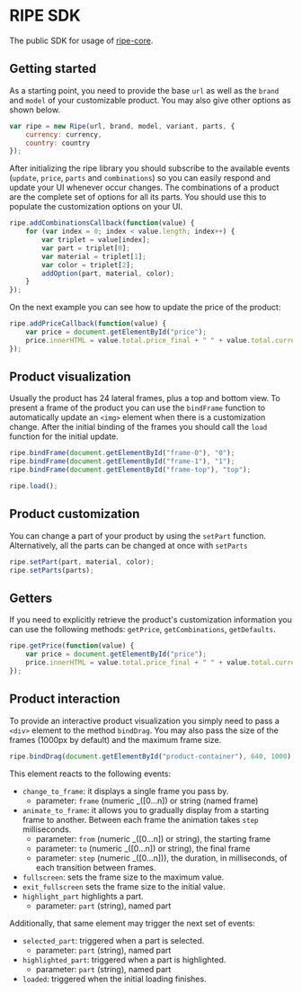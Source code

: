 # RIPE SDK
The public SDK for usage of [ripe-core](https://github.com/ripe-tech/ripe-core).

## Getting started
As a starting point, you need to provide the base `url` as well as the `brand` and `model` of your customizable product. You may also give other options as shown below.

```javascript
var ripe = new Ripe(url, brand, model, variant, parts, {
    currency: currency,
    country: country
});
```

After initializing the ripe library you should subscribe to the available events (`update`, `price`, `parts` and `combinations`) so you can easily respond and update your UI whenever occur changes. The combinations of a product are the complete set of options for all its parts. You should use this to populate the customization options on your UI.

```javascript
ripe.addCombinationsCallback(function(value) {
    for (var index = 0; index < value.length; index++) {
        var triplet = value[index];
        var part = triplet[0];
        var material = triplet[1];
        var color = triplet[2];
        addOption(part, material, color);
    }
});
```

On the next example you can see how to update the price of the product:

```javascript
ripe.addPriceCallback(function(value) {
    var price = document.getElementById("price");
    price.innerHTML = value.total.price_final + " " + value.total.currency;
});
```

## Product visualization
Usually the product has 24 lateral frames, plus a top and bottom view.
To present a frame of the product you can use the `bindFrame` function to automatically update an `<img>` element when there is a customization change.
After the initial binding of the frames you should call the `load` function for the initial update.

```javascript
ripe.bindFrame(document.getElementById("frame-0"), "0");
ripe.bindFrame(document.getElementById("frame-1"), "1");
ripe.bindFrame(document.getElementById("frame-top"), "top");

ripe.load();
```

## Product customization
You can change a part of your product by using the `setPart` function. Alternatively, all the parts can be changed at once with `setParts`

```javascript
ripe.setPart(part, material, color);
ripe.setParts(parts);
```

## Getters
If you need to explicitly retrieve the product's customization information you can use the following methods: `getPrice`, `getCombinations`, `getDefaults`.
```javascript
ripe.getPrice(function(value) {
    var price = document.getElementById("price");
    price.innerHTML = value.total.price_final + " " + value.total.currency;
});
```

## Product interaction
To provide an interactive product visualization you simply need to pass a `<div>` element to the method `bindDrag`. You may also pass the size of the frames (1000px by default) and the maximum frame size.

```javascript
ripe.bindDrag(document.getElementById("product-container"), 640, 1000);
```

This element reacts to the following events:
- `change_to_frame`: it displays a single frame you pass by.
    - parameter: `frame` (numeric _([0...n]) or string (named frame)
- `animate_to_frame`: it allows you to gradually display from a starting frame to another. Between each frame the animation takes `step` milliseconds.
    - parameter: `from` (numeric _([0...n]) or string), the starting frame
    - parameter: `to` (numeric _([0...n]) or string), the final frame
    - parameter: `step` (numeric _([0...n])), the duration, in milliseconds, of each transition between frames.
- `fullscreen`: sets the frame size to the maximum value.
- `exit_fullscreen` sets the frame size to the initial value.
- `highlight_part` highlights a part.
    - parameter: `part` (string), named part

Additionally, that same element may trigger the next set of events:
- `selected_part`: triggered when a part is selected.
    - parameter: `part` (string), named part
- `highlighted_part`: triggered when a part is highlighted.
    - parameter: `part` (string), named part
- `loaded`: triggered when the initial loading finishes.
